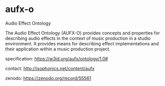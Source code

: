 # aufx-o
Audio Effect Ontology

The Audio Effect Ontology (AUFX-O) provides concepts and properties for describing audio effects in the context of music production in a studio environment. It provides means for describing effect implementations and their application within a music production project.

specification:
https://w3id.org/aufx/ontology/1.0#

contact:
http://isophonics.net/content/aufx

zenodo:
https://zenodo.org/record/55561


